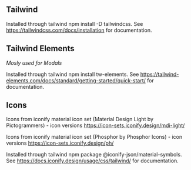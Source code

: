 ## Tailwind
Installed through tailwind npm install -D tailwindcss. See https://tailwindcss.com/docs/installation for documentation.

## Tailwind Elements
*Mosly used for Modals*

Installed through tailwind npm install tw-elements. See https://tailwind-elements.com/docs/standard/getting-started/quick-start/ for documentation.


## Icons
Icons from iconify material icon set (Material Design Light by Pictogrammers) - icon versions https://icon-sets.iconify.design/mdi-light/

Icons from iconify material icon set (Phosphor by Phosphor Icons) - icon versions https://icon-sets.iconify.design/ph/

Installed through tailwind npm package @iconify-json/material-symbols. See https://docs.iconify.design/usage/css/tailwind/ for documentation.